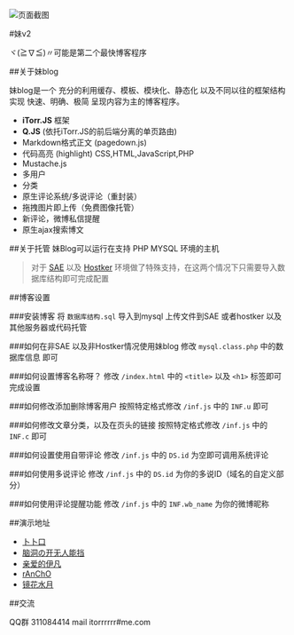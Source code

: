 
![页面截图](http://ww4.sinaimg.cn/large/a15b4afegw1enswvuws5eg20fo0b1jrd.gif)

#妹v2

ヾ(≧∇≦)〃可能是第二个最快博客程序

##关于妹blog

妹blog是一个 充分的利用缓存、模板、模块化、静态化 以及不同以往的框架结构 实现 快速、明确、极简 呈现内容为主的博客程序。
 

- **iTorr.JS** 框架
- **Q.JS** (依托iTorr.JS的前后端分离的单页路由)
- Markdown格式正文 (pagedown.js)
- 代码高亮 (highlight) CSS,HTML,JavaScript,PHP
- Mustache.js
- 多用户
- 分类
- 原生评论系统/多说评论（重封装）
- 拖拽图片即上传（免费图像托管）
- 新评论，微博私信提醒
- 原生ajax搜索博文


##关于托管
妹Blog可以运行在支持 PHP MYSQL 环境的主机

>对于 [SAE](http://sae.sina.com.cn/) 以及 [Hostker](http://www.hostker.com/) 环境做了特殊支持，在这两个情况下只需要导入数据库结构即可完成配置


##博客设置

###安装博客
将 `数据库结构.sql` 导入到mysql
上传文件到SAE 或者hostker 以及其他服务器或代码托管

###如何在非SAE 以及非Hostker情况使用妹blog
修改 `mysql.class.php` 中的数据库信息 即可

###如何设置博客名称呀？
修改 `/index.html` 中的 `<title>` 以及 `<h1>` 标签即可完成设置

###如何修改添加删除博客用户
按照特定格式修改 `/inf.js` 中的 `INF.u` 即可

###如何修改文章分类，以及在页头的链接
按照特定格式修改 `/inf.js` 中的 `INF.c` 即可

###如何设置使用自带评论
修改 `/inf.js` 中的 `DS.id` 为空即可调用系统评论

###如何使用多说评论
修改 `/inf.js` 中的 `DS.id` 为你的多说ID（域名的自定义部分）

###如何使用评论提醒功能
修改 `/inf.js` 中的 `INF.wb_name` 为你的微博昵称



##演示地址

- [卜卜口](http://mouto.org)
- [脑洞の开无人能挡](http://imoe.in)
- [亲爱的伊凡](http://annnn.sinaapp.com)
- [rAnChO](https://rcrc.sinaapp.com)
- [镜花水月](https://49.gs)


##交流

QQ群 311084414
mail itorrrrrr#me.com

